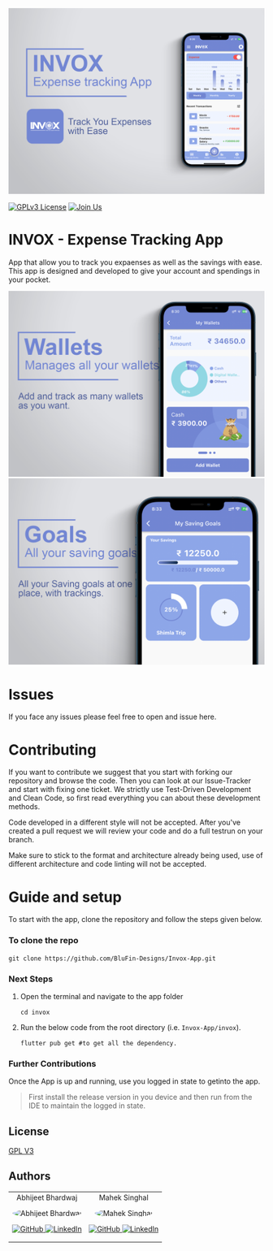 ![Logo](./assets/IMG_1.png)

[![GPLv3 License](https://img.shields.io/badge/License-GPL%20v3-yellow.svg)](https://opensource.org/licenses/)
[![Join Us](https://img.shields.io/badge/Join%20Us-BluFin-red)](https://www.instagram.com/blufin.design/)

# INVOX - Expense Tracking App

App that allow you to track you expaenses as well as the savings with ease. This app is designed and developed to give your account and spendings in your pocket.

![Picture](./assets/IMG_2.png)
![Picture](./assets/IMG_3.png)

# Issues

If you face any issues please feel free to open and issue here.

# Contributing

If you want to contribute we suggest that you start with forking our repository and browse the code. Then you can look at our Issue-Tracker and start with fixing one ticket. We strictly use Test-Driven Development and Clean Code, so first read everything you can about these development methods.

Code developed in a different style will not be accepted. After you've created a pull request we will review your code and do a full testrun on your branch.

Make sure to stick to the format and architecture already being used, use of different architecture and code linting will not be accepted.

# Guide and setup

To start with the app, clone the repository and follow the steps given below.

### To clone the repo

```shell
git clone https://github.com/BluFin-Designs/Invox-App.git
```

### Next Steps

1. Open the terminal and navigate to the app folder

   ```shell
   cd invox
   ```

2. Run the below code from the root directory (i.e. `Invox-App/invox`).

   ```shell
   flutter pub get #to get all the dependency.
   ```

### Further Contributions

Once the App is up and running, use you logged in state to getinto the app.

> First install the release version in you device and then run from the IDE to maintain the logged in state.

## License

[GPL V3](https://choosealicense.com/licenses/gpl-3.0/)

## Authors

<table>
	<tr align="center">
		<td>
		Abhijeet Bhardwaj
		<p align="center">
			<img src = "https://avatars.githubusercontent.com/u/65425181?v=4" width="150" height="150" alt="Abhijeet Bhardwaj" style="border-radius: 50%;">
		</p>
			<p align="center">
				<a href = "https://github.com/abhijeet-Bh">
					<img src = "http://www.iconninja.com/files/241/825/211/round-collaboration-social-github-code-circle-network-icon.svg" width="36" height = "36" alt="GitHub"/>
				</a>
				<a href = "https://www.linkedin.com/in/abhijeet-bh/">
					<img src = "http://www.iconninja.com/files/863/607/751/network-linkedin-social-connection-circular-circle-media-icon.svg" width="36" height="36" alt="LinkedIn"/>
				</a>
			</p>
		</td>
        <td>
		Mahek Singhal
		<p align="center">
			<img src = "https://avatars.githubusercontent.com/u/114094670?v=4" width="150" height="150" alt="Mahek Singhal" style="border-radius: 50%;">
		</p>
			<p align="center">
				<a href = "https://github.com/maheksinghal">
					<img src = "http://www.iconninja.com/files/241/825/211/round-collaboration-social-github-code-circle-network-icon.svg" width="36" height = "36" alt="GitHub"/>
				</a>
				<a href = "https://www.linkedin.com/in/mahek-singhal/">
					<img src = "http://www.iconninja.com/files/863/607/751/network-linkedin-social-connection-circular-circle-media-icon.svg" width="36" height="36" alt="LinkedIn"/>
				</a>
			</p>
		</td>
	</tr>
</table>
